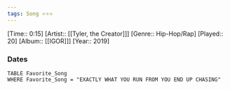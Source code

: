```yaml
---
tags: Song ⭐⭐⭐ 
---
```

[Time:: 0:15]
[Artist:: [[Tyler, the Creator]]]
[Genre:: Hip-Hop/Rap]
[Played:: 20]
[Album:: [[IGOR]]]
[Year:: 2019]
### Dates
````dataview
TABLE Favorite_Song
WHERE Favorite_Song = "EXACTLY WHAT YOU RUN FROM YOU END UP CHASING"
````